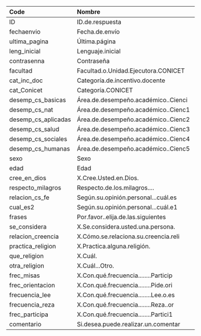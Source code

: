 |Code                |Nombre                               |Tipo      |
|:-------------------|:------------------------------------|:---------|
|ID                  |ID.de.respuesta                      |integer   |
|fechaenvio          |Fecha.de.envío                       |POSIXct   |
|ultima_pagina       |Última.página                        |factor    |
|leng_inicial        |Lenguaje.inicial                     |factor    |
|contrasenna         |Contraseña                           |character |
|facultad            |Facultad.o.Unidad.Ejecutora.CONICET  |character |
|cat_inc_doc         |Categoría.de.incentivo.docente       |factor    |
|cat_Conicet         |Categoría.CONICET                    |factor    |
|desemp_cs_basicas   |Área.de.desempeño.académico..Cienci  |factor    |
|desemp_cs_nat       |Área.de.desempeño.académico..Cienc1  |factor    |
|desemp_cs_aplicadas |Área.de.desempeño.académico..Cienc2  |factor    |
|desemp_cs_salud     |Área.de.desempeño.académico..Cienc3  |factor    |
|desemp_cs_sociales  |Área.de.desempeño.académico..Cienc4  |factor    |
|desemp_cs_humanas   |Área.de.desempeño.académico..Cienc5  |factor    |
|sexo                |Sexo                                 |factor    |
|edad                |Edad                                 |integer   |
|cree_en_dios        |X.Cree.Usted.en.Dios.                |factor    |
|respecto_milagros   |Respecto.de.los.milagros....         |factor    |
|relacion_cs_fe      |Según.su.opinión.personal...cuál.es  |factor    |
|cual_es2            |Según.su.opinión.personal...cuál.e1  |character |
|frases              |Por.favor..elija.de.las.siguientes   |factor    |
|se_considera        |X.Se.considera.usted.una.persona.    |factor    |
|relacion_creencia   |X.Cómo.se.relaciona.su.creencia.reli |factor    |
|practica_religion   |X.Practica.alguna.religión.          |factor    |
|que_religion        |X.Cuál.                              |factor    |
|otra_religion       |X.Cuál...Otro.                       |character |
|frec_misas          |X.Con.qué.frecuencia........Particip |factor    |
|frec_orientacion    |X.Con.qué.frecuencia........Pide.ori |factor    |
|frecuencia_lee      |X.Con.qué.frecuencia........Lee.o.es |factor    |
|frecuencia_reza     |X.Con.qué.frecuencia........Reza..or |factor    |
|frec_participa      |X.Con.qué.frecuencia........Partici1 |factor    |
|comentario          |Si.desea.puede.realizar.un.comentar  |character |

